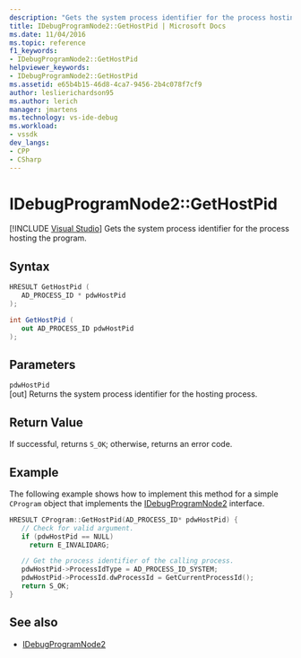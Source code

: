 ```yaml
---
description: "Gets the system process identifier for the process hosting the program."
title: IDebugProgramNode2::GetHostPid | Microsoft Docs
ms.date: 11/04/2016
ms.topic: reference
f1_keywords:
- IDebugProgramNode2::GetHostPid
helpviewer_keywords:
- IDebugProgramNode2::GetHostPid
ms.assetid: e65b4b15-46d8-4ca7-9456-2b4c078f7cf9
author: leslierichardson95
ms.author: lerich
manager: jmartens
ms.technology: vs-ide-debug
ms.workload:
- vssdk
dev_langs:
- CPP
- CSharp
---
```

# IDebugProgramNode2::GetHostPid

 [!INCLUDE [Visual Studio](~/includes/applies-to-version/vs-not-mac.md)]
Gets the system process identifier for the process hosting the program.

## Syntax

```cpp
HRESULT GetHostPid ( 
   AD_PROCESS_ID * pdwHostPid
);
```

```csharp
int GetHostPid ( 
   out AD_PROCESS_ID pdwHostPid
);
```

## Parameters
`pdwHostPid`\
[out] Returns the system process identifier for the hosting process.

## Return Value
 If successful, returns `S_OK`; otherwise, returns an error code.

## Example
 The following example shows how to implement this method for a simple `CProgram` object that implements the [IDebugProgramNode2](../../../extensibility/debugger/reference/idebugprogramnode2.md) interface.

```cpp
HRESULT CProgram::GetHostPid(AD_PROCESS_ID* pdwHostPid) {
   // Check for valid argument.
   if (pdwHostPid == NULL)
     return E_INVALIDARG;

   // Get the process identifier of the calling process.
   pdwHostPid->ProcessIdType = AD_PROCESS_ID_SYSTEM;
   pdwHostPid->ProcessId.dwProcessId = GetCurrentProcessId();
   return S_OK;
}
```

## See also
- [IDebugProgramNode2](../../../extensibility/debugger/reference/idebugprogramnode2.md)
